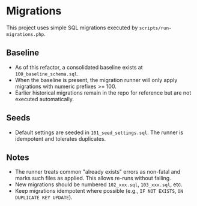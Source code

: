 # Migrations

This project uses simple SQL migrations executed by `scripts/run-migrations.php`.

## Baseline
- As of this refactor, a consolidated baseline exists at `100_baseline_schema.sql`.
- When the baseline is present, the migration runner will only apply migrations with numeric prefixes >= 100.
- Earlier historical migrations remain in the repo for reference but are not executed automatically.

## Seeds
- Default settings are seeded in `101_seed_settings.sql`. The runner is idempotent and tolerates duplicates.

## Notes
- The runner treats common "already exists" errors as non-fatal and marks such files as applied. This allows re-runs without failing.
- New migrations should be numbered `102_xxx.sql`, `103_xxx.sql`, etc.
- Keep migrations idempotent where possible (e.g., `IF NOT EXISTS`, `ON DUPLICATE KEY UPDATE`).


